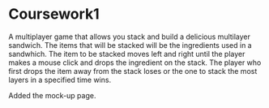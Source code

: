 # Coursework1
A multiplayer game that allows you stack and build a delicious multilayer sandwich. 
The items that will be stacked will be the ingredients used in a sandwhich.
The item to be stacked moves left and right until the player makes a mouse click and drops the ingredient on the stack.
The player who first drops the item away from the stack loses or the one to stack the most layers in a specified time wins.

Added the mock-up page.

